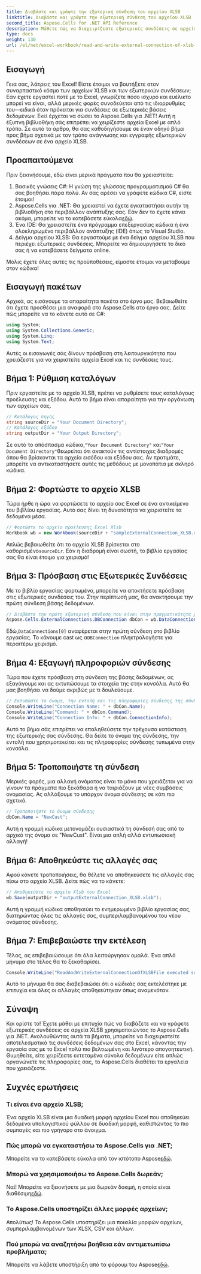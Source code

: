 ```yaml
---
title: Διαβάστε και γράψτε την εξωτερική σύνδεση του αρχείου XLSB
linktitle: Διαβάστε και γράψτε την εξωτερική σύνδεση του αρχείου XLSB
second_title: Aspose.Cells for .NET API Reference
description: Μάθετε πώς να διαχειρίζεστε εξωτερικές συνδέσεις σε αρχεία XLSB χρησιμοποιώντας το Aspose.Cells για .NET σε αυτό το ολοκληρωμένο σεμινάριο.
type: docs
weight: 130
url: /el/net/excel-workbook/read-and-write-external-connection-of-xlsb-file/
---
```

## Εισαγωγή

Γεια σας, λάτρεις του Excel! Είστε έτοιμοι να βουτήξετε στον συναρπαστικό κόσμο των αρχείων XLSB και των εξωτερικών συνδέσεων; Εάν έχετε εργαστεί ποτέ με το Excel, γνωρίζετε πόσο ισχυρό και ευέλικτο μπορεί να είναι, αλλά μερικές φορές συνοδεύεται από τις ιδιορρυθμίες του—ειδικά όταν πρόκειται για συνδέσεις σε εξωτερικές βάσεις δεδομένων. Εκεί έρχεται να σώσει το Aspose.Cells για .NET! Αυτή η έξυπνη βιβλιοθήκη σάς επιτρέπει να χειρίζεστε αρχεία Excel με απλό τρόπο. Σε αυτό το άρθρο, θα σας καθοδηγήσουμε σε έναν οδηγό βήμα προς βήμα σχετικά με τον τρόπο ανάγνωσης και εγγραφής εξωτερικών συνδέσεων σε ένα αρχείο XLSB.

## Προαπαιτούμενα

Πριν ξεκινήσουμε, εδώ είναι μερικά πράγματα που θα χρειαστείτε:

1. Βασικές γνώσεις C#: Η γνώση της γλώσσας προγραμματισμού C# θα σας βοηθήσει πάρα πολύ. Αν σας αρέσει να γράφετε κώδικα C#, είστε έτοιμοι!
2.  Aspose.Cells για .NET: Θα χρειαστεί να έχετε εγκαταστήσει αυτήν τη βιβλιοθήκη στο περιβάλλον ανάπτυξης σας. Εάν δεν το έχετε κάνει ακόμα, μπορείτε να το κατεβάσετε εύκολα[εδώ](https://releases.aspose.com/cells/net/). 
3. Ένα IDE: Θα χρειαστείτε ένα πρόγραμμα επεξεργασίας κώδικα ή ένα ολοκληρωμένο περιβάλλον ανάπτυξης (IDE) όπως το Visual Studio. 
4. Δείγμα αρχείου XLSB: Θα εργαστούμε με ένα δείγμα αρχείου XLSB που περιέχει εξωτερικές συνδέσεις. Μπορείτε να δημιουργήσετε το δικό σας ή να κατεβάσετε δείγματα online. 

Μόλις έχετε όλες αυτές τις προϋποθέσεις, είμαστε έτοιμοι να μεταβούμε στον κώδικα!

## Εισαγωγή πακέτων

Αρχικά, ας εισάγουμε τα απαραίτητα πακέτα στο έργο μας. Βεβαιωθείτε ότι έχετε προσθέσει μια αναφορά στο Aspose.Cells στο έργο σας. Δείτε πώς μπορείτε να το κάνετε αυτό σε C#:

```csharp
using System;
using System.Collections.Generic;
using System.Linq;
using System.Text;
```

Αυτές οι εισαγωγές σάς δίνουν πρόσβαση στη λειτουργικότητα που χρειάζεστε για να χειριστείτε αρχεία Excel και τις συνδέσεις τους.

## Βήμα 1: Ρύθμιση καταλόγων

Πριν εργαστείτε με το αρχείο XLSB, πρέπει να ρυθμίσετε τους καταλόγους προέλευσης και εξόδου. Αυτό το βήμα είναι απαραίτητο για την οργάνωση των αρχείων σας.

```csharp
// Κατάλογος πηγής
string sourceDir = "Your Document Directory";
// Κατάλογος εξόδου
string outputDir = "Your Output Directory";
```

 Σε αυτό το απόσπασμα κώδικα,`"Your Document Directory"` και`"Your Document Directory"`θεωρείται ότι ανακτούν τις αντίστοιχες διαδρομές όπου θα βρίσκονται τα αρχεία εισόδου και εξόδου σας. Αν προτιμάτε, μπορείτε να αντικαταστήσετε αυτές τις μεθόδους με μονοπάτια με σκληρό κώδικα.

## Βήμα 2: Φορτώστε το αρχείο XLSB

Τώρα ήρθε η ώρα να φορτώσετε το αρχείο σας Excel σε ένα αντικείμενο του βιβλίου εργασίας. Αυτό σας δίνει τη δυνατότητα να χειριστείτε τα δεδομένα μέσα.

```csharp
// Φορτώστε το αρχείο προέλευσης Excel Xlsb
Workbook wb = new Workbook(sourceDir + "sampleExternalConnection_XLSB.xlsb");
```

 Απλώς βεβαιωθείτε ότι το αρχείο XLSB βρίσκεται στο καθορισμένο`sourceDir`. Εάν η διαδρομή είναι σωστή, το βιβλίο εργασίας σας θα είναι έτοιμο για χειρισμό!

## Βήμα 3: Πρόσβαση στις Εξωτερικές Συνδέσεις

Με το βιβλίο εργασίας φορτωμένο, μπορείτε να αποκτήσετε πρόσβαση στις εξωτερικές συνδέσεις του. Στην περίπτωσή μας, θα ανακτήσουμε την πρώτη σύνδεση βάσης δεδομένων.

```csharp
// Διαβάστε την πρώτη εξωτερική σύνδεση που είναι στην πραγματικότητα μια σύνδεση DB
Aspose.Cells.ExternalConnections.DBConnection dbCon = wb.DataConnections[0] as Aspose.Cells.ExternalConnections.DBConnection;
```

 Εδώ,`DataConnections[0]` αναφέρεται στην πρώτη σύνδεση στο βιβλίο εργασίας. Το κάνουμε cast ως α`DBConnection` πληκτρολογήστε για περαιτέρω χειρισμό.

## Βήμα 4: Εξαγωγή πληροφοριών σύνδεσης

Τώρα που έχετε πρόσβαση στη σύνδεση της βάσης δεδομένων, ας εξαγάγουμε και ας εκτυπώσουμε τα στοιχεία της στην κονσόλα. Αυτό θα μας βοηθήσει να δούμε ακριβώς με τι δουλεύουμε.

```csharp
// Εκτυπώστε το όνομα, την εντολή και τις πληροφορίες σύνδεσης της σύνδεσης DB
Console.WriteLine("Connection Name: " + dbCon.Name);
Console.WriteLine("Command: " + dbCon.Command);
Console.WriteLine("Connection Info: " + dbCon.ConnectionInfo);
```

Αυτό το βήμα σάς επιτρέπει να επαληθεύσετε την τρέχουσα κατάσταση της εξωτερικής σας σύνδεσης. Θα δείτε το όνομα της σύνδεσης, την εντολή που χρησιμοποιείται και τις πληροφορίες σύνδεσης τυπωμένα στην κονσόλα.

## Βήμα 5: Τροποποιήστε τη σύνδεση

Μερικές φορές, μια αλλαγή ονόματος είναι το μόνο που χρειάζεται για να γίνουν τα πράγματα πιο ξεκάθαρα ή να ταιριάζουν με νέες συμβάσεις ονομασίας. Ας αλλάξουμε το υπάρχον όνομα σύνδεσης σε κάτι πιο σχετικό.

```csharp
// Τροποποιήστε το όνομα σύνδεσης
dbCon.Name = "NewCust";
```

Αυτή η γραμμή κώδικα μετονομάζει ουσιαστικά τη σύνδεσή σας από το αρχικό της όνομα σε "NewCust". Είναι μια απλή αλλά εντυπωσιακή αλλαγή!

## Βήμα 6: Αποθηκεύστε τις αλλαγές σας

Αφού κάνετε τροποποιήσεις, θα θέλετε να αποθηκεύσετε τις αλλαγές σας πίσω στο αρχείο XLSB. Δείτε πώς να το κάνετε:

```csharp
// Αποθηκεύστε το αρχείο Xlsb του Excel
wb.Save(outputDir + "outputExternalConnection_XLSB.xlsb");
```

Αυτή η γραμμή κώδικα αποθηκεύει το ενημερωμένο βιβλίο εργασίας σας, διατηρώντας όλες τις αλλαγές σας, συμπεριλαμβανομένου του νέου ονόματος σύνδεσης.

## Βήμα 7: Επιβεβαιώστε την εκτέλεση

Τέλος, ας επιβεβαιώσουμε ότι όλα λειτούργησαν ομαλά. Ένα απλό μήνυμα στο τέλος θα το ξεκαθαρίσει.

```csharp
Console.WriteLine("ReadAndWriteExternalConnectionOfXLSBFile executed successfully.\r\n");
```

Αυτό το μήνυμα θα σας διαβεβαιώσει ότι ο κώδικάς σας εκτελέστηκε με επιτυχία και όλες οι αλλαγές αποθηκεύτηκαν όπως αναμενόταν.

## Σύναψη

Και ορίστε το! Έχετε μάθει με επιτυχία πώς να διαβάζετε και να γράφετε εξωτερικές συνδέσεις σε αρχεία XLSB χρησιμοποιώντας το Aspose.Cells για .NET. Ακολουθώντας αυτά τα βήματα, μπορείτε να διαχειριστείτε αποτελεσματικά τις συνδέσεις δεδομένων σας στο Excel, κάνοντας την εργασία σας με το Excel πολύ πιο βελτιωμένη και λιγότερο απογοητευτική. Θυμηθείτε, είτε χειρίζεστε εκτεταμένα σύνολα δεδομένων είτε απλώς οργανώνετε τις πληροφορίες σας, το Aspose.Cells διαθέτει τα εργαλεία που χρειάζεστε.

## Συχνές ερωτήσεις

### Τι είναι ένα αρχείο XLSB;  
Ένα αρχείο XLSB είναι μια δυαδική μορφή αρχείου Excel που αποθηκεύει δεδομένα υπολογιστικού φύλλου σε δυαδική μορφή, καθιστώντας το πιο συμπαγές και πιο γρήγορο στο άνοιγμα.

### Πώς μπορώ να εγκαταστήσω το Aspose.Cells για .NET;  
Μπορείτε να το κατεβάσετε εύκολα από τον ιστότοπο Aspose[εδώ](https://releases.aspose.com/cells/net/).

### Μπορώ να χρησιμοποιήσω το Aspose.Cells δωρεάν;  
 Ναί! Μπορείτε να ξεκινήσετε με μια δωρεάν δοκιμή, η οποία είναι διαθέσιμη[εδώ](https://releases.aspose.com/).

### Το Aspose.Cells υποστηρίζει άλλες μορφές αρχείων;  
Απολύτως! Το Aspose.Cells υποστηρίζει μια ποικιλία μορφών αρχείων, συμπεριλαμβανομένων των XLSX, CSV και άλλων.

### Πού μπορώ να αναζητήσω βοήθεια εάν αντιμετωπίσω προβλήματα;  
 Μπορείτε να λάβετε υποστήριξη από τα φόρουμ του Aspose[εδώ](https://forum.aspose.com/c/cells/9).